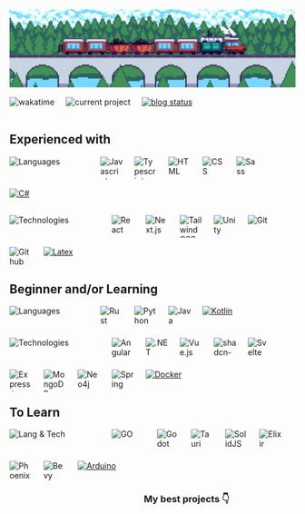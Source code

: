 <div align="center">

[<img width="1024" alt="Train GIF" src="./assets/baner.gif">](https://www.newgrounds.com/art/view/alexthetrain-1/i-like-trains)

</div>

[<img align="left" alt="wakatime" src="https://wakatime.com/badge/user/018b0ba7-22f9-4c17-bb49-ab8b3549faaf.svg" style="padding: 0 20px 16px 0">](https://wakatime.com/@018b0ba7-22f9-4c17-bb49-ab8b3549faaf)
[<img align="left" alt="current project" src="https://img.shields.io/badge/current_project-harmonify-%230d9488" style="padding: 0 20px 16px 0">](https://github.com/kaczkadevteam/harmonify)
[<img alt="blog status" src="https://img.shields.io/badge/newest_post-intro_to_time_tracking-%2322c55e" style="padding: 0 20px 16px 0">](https://skic.me/blog/intro-to-time-tracking)

## Experienced with

<img 
  src="https://img.shields.io/badge/Languages-%231f2937"
  width="140"
  height="40"
  alt="Languages"
  align="left"
  style="padding: 0 20px 16px 0">
[<img align="left" width="40" height="40" alt="Javascript" src="https://api.iconify.design/devicon:javascript.svg" style="padding: 0 20px 16px 0">](https://en.wikipedia.org/wiki/JavaScript "Javascript")
[<img align="left" width="40" height="40" alt="Typescript" src="https://api.iconify.design/devicon:typescript.svg" style="padding: 0 20px 16px 0">](https://www.typescriptlang.org "Typescript")
[<img align="left" width="40" height="40" alt="HTML" src="https://api.iconify.design/devicon:html5.svg" style="padding: 0 20px 16px 0">](https://en.wikipedia.org/wiki/HTML "HTML")
[<img align="left" width="40" height="40" alt="CSS" src="https://api.iconify.design/devicon:css3.svg" style="padding: 0 20px 16px 0">](https://en.wikipedia.org/wiki/CSS "CSS")
[<img align="left" width="40" height="40" alt="Sass" src="https://api.iconify.design/devicon:sass.svg" style="padding: 0 20px 16px 0">](https://sass-lang.com "Sass")
[<img width="40" height="40" alt="C#" src="https://api.iconify.design/devicon:csharp.svg" style="padding: 0 20px 16px 0">](https://learn.microsoft.com/pl-pl/dotnet/csharp/ "C#")

<img 
  src="https://img.shields.io/badge/Technologies-%231f2937"
  width="160"
  height="40"
  alt="Technologies"
  align="left"
  style="padding: 0 20px 16px 0">
[<img align="left" width="40" height="40" alt="React" src="https://api.iconify.design/devicon:react.svg" style="padding: 0 20px 16px 0">](https://react.dev "React")
[<img align="left" width="40" height="40" alt="Next.js" src="https://api.iconify.design/logos:nextjs-icon.svg" style="padding: 0 20px 16px 0">](https://nextjs.org "Next.js")
[<img align="left" width="40" height="40" alt="TailwindCSS" src="https://api.iconify.design/devicon:tailwindcss.svg" style="padding: 0 20px 16px 0">](https://tailwindcss.com "TailwindCSS")
[<picture><source media="(prefers-color-scheme: light)" srcset="https://api.iconify.design/bi:unity.svg?color=%23000000" /><img align="left" width="40" height="40" alt="Unity" src="https://api.iconify.design/bi:unity.svg?color=%23ffffff" style="padding: 0 20px 16px 0"/></picture>](https://unity.com "Unity")
[<img align="left" width="40" height="40" alt="Git" src="https://api.iconify.design/devicon:git.svg" style="padding: 0 20px 16px 0">](https://git-scm.com "Git")
[<picture><source media="(prefers-color-scheme: light)" srcset="https://api.iconify.design/simple-icons:github.svg?color=%23000000" /><img align="left" width="40" height="40" alt="Github" src="https://api.iconify.design/simple-icons:github.svg?color=%23ffffff" style="padding: 0 20px 16px 0"/></picture>](https://github.com "Github")
[<img width="40" height="40" alt="Latex" src="https://api.iconify.design/cib:latex.svg?color=%23088484" style="padding: 0 20px 16px 0">](https://www.latex-project.org "Latex")


## Beginner and/or Learning
<img 
  src="https://img.shields.io/badge/Languages-%231f2937"
  width="140"
  height="40"
  alt="Languages"
  align="left"
  style="padding: 0 20px 16px 0">
[<img align="left" width="40" height="40" alt="Rust" src="https://api.iconify.design/vscode-icons:file-type-rust.svg" style="padding: 0 20px 16px 0">](https://www.rust-lang.org "Rust")
[<img align="left" width="40" height="40" alt="Python" src="https://api.iconify.design/logos:python.svg" style="padding: 0 20px 16px 0">](https://www.python.org "Python")
[<img align="left" width="40" height="40" alt="Java" src="https://api.iconify.design/logos:java.svg" style="padding: 0 20px 16px 0">](https://www.java.com "Java")
[<img width="40" height="40" alt="Kotlin" src="https://api.iconify.design/devicon:kotlin.svg" style="padding: 0 20px 16px 0">](https://kotlinlang.org "Kotlin")

<img 
  src="https://img.shields.io/badge/Technologies-%231f2937"
  width="160"
  height="40"
  alt="Technologies"
  align="left"
  style="padding: 0 20px 16px 0">
[<img align="left" width="40" height="40" alt="Angular" src="https://api.iconify.design/devicon:angular.svg" style="padding: 0 20px 16px 0"/>](https://angular.dev/ "Angular")
[<img align="left" width="40" height="40" alt=".NET" src="https://api.iconify.design/logos:dotnet.svg" style="padding: 0 20px 16px 0">](https://learn.microsoft.com/en-us/dotnet/ ".NET")
[<img align="left" width="40" height="40" alt="Vue.js" src="https://api.iconify.design/devicon:vuejs.svg" style="padding: 0 20px 16px 0"/>](https://vuejs.org "Vue.js")
[<img align="left" width="40" height="40" alt="shadcn-vue" src="https://api.iconify.design/simple-icons:shadcnui.svg?color=%2341b883" style="padding: 0 20px 16px 0"/>](https://www.shadcn-vue.com "shadcn-vue")
[<img align="left" width="40" height="40" alt="Svelte" src="https://api.iconify.design/devicon:svelte.svg" style="padding: 0 20px 16px 0">](https://svelte.dev "Svelte")
[<picture><source media="(prefers-color-scheme: light)" srcset="https://api.iconify.design/simple-icons:express.svg?color=%23000000" /><img align="left" width="40" height="40" alt="Express.js" src="https://api.iconify.design/simple-icons:express.svg?color=%23ffffff" style="padding: 0 20px 16px 0"/></picture>](https://expressjs.com "Express.js")
[<img align="left" width="40" height="40" alt="MongoDB" src="https://api.iconify.design/devicon:mongodb.svg" style="padding: 0 20px 16px 0">](https://mongodb.com "MongoDB")
[<img align="left" width="40" height="40" alt="Neo4j" src="https://api.iconify.design/devicon:neo4j.svg" style="padding: 0 20px 16px 0">](https://neo4j.com "Neo4j")
[<img align="left" width="40" height="40" alt="Spring" src="https://api.iconify.design/logos:spring-icon.svg" style="padding: 0 20px 16px 0">](https://spring.io "Spring")
[<img width="40" height="40" alt="Docker" src="https://api.iconify.design/logos:docker-icon.svg" style="padding: 0 20px 16px 0">](https://www.docker.com "Docker")


## To Learn

<img 
  src="https://img.shields.io/badge/Lang & Tech-%231f2937"
  width="160"
  height="40"
  alt="Lang & Tech"
  align="left"
  style="padding: 0 20px 16px 0">
[<img align="left" width="60" height="40" alt="GO" src="https://api.iconify.design/logos:go.svg" style="padding: 0 20px 16px 0">](https://go.dev "GO")
[<img align="left" width="40" height="40" alt="Godot" src="https://api.iconify.design/devicon:godot.svg" style="padding: 0 20px 16px 0">](https://godotengine.org "Godot")
[<img align="left" width="40" height="40" alt="Tauri" src="https://api.iconify.design/devicon:tauri.svg" style="padding: 0 20px 16px 0">](https://tauri.app "Tauri")
[<img align="left" width="40" height="40" alt="SolidJS" src="https://api.iconify.design/devicon:solidjs.svg" style="padding: 0 20px 16px 0">](https://www.solidjs.com "SolidJS")
[<img align="left" width="40" height="40" alt="Elixir" src="https://api.iconify.design/devicon:elixir.svg" style="padding: 0 20px 16px 0">](https://elixir-lang.org "Elixir")
[<img align="left" width="40" height="40" alt="Phoenix" src="https://api.iconify.design/devicon:phoenix.svg" style="padding: 0 20px 16px 0">](https://www.phoenixframework.org "Phoenix")
[<img align="left" width="40" height="40" alt="Bevy" src="https://api.iconify.design/skill-icons:bevy-dark.svg" style="padding: 0 20px 16px 0">](https://bevyengine.org "Bevy")
[<img width="40" height="40" alt="Arduino" src="https://api.iconify.design/devicon:arduino.svg" style="padding: 0 20px 16px 0">](https://www.arduino.cc "Arduino")

<div align="center"> 

### My best projects 👇

</div>
